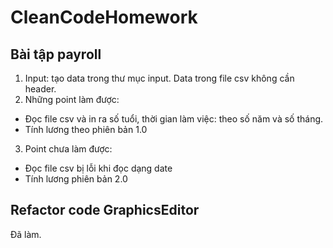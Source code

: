 # CleanCodeHomework

## Bài tập payroll
1. Input: tạo data trong thư mục input. Data trong file csv không cần header.
2. Những point làm được:
- Đọc file csv và in ra số tuổi, thời gian làm việc: theo số năm và số tháng.
- Tính lương theo phiên bản 1.0
3. Point chưa làm được:
- Đọc file csv bị lỗi khi đọc dạng date
- Tính lương phiên bản 2.0
## Refactor code GraphicsEditor
Đã làm.